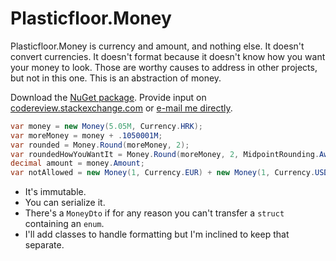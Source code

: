 # Plasticfloor.Money
Plasticfloor.Money is currency and amount, and nothing else. It doesn't convert currencies. It doesn't format because it doesn't know how you want your money to look. Those are worthy causes to address in other projects, but not in this one. This is an abstraction of money.

Download the [NuGet package](https://www.nuget.org/packages/Plasticfloor.Money).
Provide input on [codereview.stackexchange.com](https://codereview.stackexchange.com/questions/165716/struct-for-money-and-currencies) or [e-mail me directly](mailto:scotthannen@gmail.com).

```csharp
var money = new Money(5.05M, Currency.HRK);
var moreMoney = money + .1050001M;
var rounded = Money.Round(moreMoney, 2);
var roundedHowYouWantIt = Money.Round(moreMoney, 2, MidpointRounding.AwayFromZero);
decimal amount = money.Amount;
var notAllowed = new Money(1, Currency.EUR) + new Money(1, Currency.USD); // CurrencyMismatchException
```

- It's immutable.
- You can serialize it.
- There's a `MoneyDto` if for any reason you can't transfer a `struct` containing an `enum`.
- I'll add classes to handle formatting but I'm inclined to keep that separate. 

